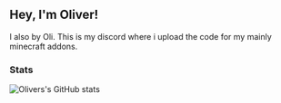 ## Hey, I'm Oliver!
I also by Oli. This is my discord where i upload the code for my mainly minecraft addons.
  
### Stats
![Olivers's GitHub stats](https://github-readme-stats.vercel.app/api?username=OlympianGames&show_icons=true&theme=dark)
